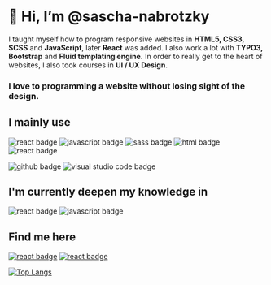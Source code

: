 # 👋 Hi, I’m @sascha-nabrotzky
I taught myself how to program responsive websites in **HTML5, CSS3, SCSS** and **JavaScript**, later **React** was added. I also work a lot with **TYPO3, Bootstrap** and **Fluid templating engine.** In order to really get to the heart of websites, I also took courses in **UI / UX Design**.

### I love to programming a website without losing sight of the design.

## I mainly use

<img src="https://img.shields.io/badge/React-61DBFB?&style=for-the-badge&logo=react&logoColor=white" alt="react badge" /> <img src="https://img.shields.io/badge/JavaScript-yellow?&style=for-the-badge&logo=javascript&logoColor=white" alt="javascript badge" /> <img src="https://img.shields.io/badge/SCSS-CD6799?&style=for-the-badge&logo=sass&logoColor=white" alt="sass badge" /> <img src="https://img.shields.io/badge/HTML5-e34c26?&style=for-the-badge&logo=html5&logoColor=white" alt="html badge" /> <img src="https://img.shields.io/badge/CSS3-264de4?&style=for-the-badge&logo=css3&logoColor=white" alt="react badge" /> 

<img src="https://img.shields.io/badge/GitHub-211F1F?&style=for-the-badge&logo=github&logoColor=white" alt="github badge" /> <img src="https://img.shields.io/badge/Visual Studio Code-blue?&style=for-the-badge&logo=visual-studio-code&logoColor=white" alt="visual studio code badge" />

## I'm currently deepen my knowledge in

<img src="https://img.shields.io/badge/React-61DBFB?&style=for-the-badge&logo=react&logoColor=white" alt="react badge" /> <img src="https://img.shields.io/badge/JavaScript-yellow?&style=for-the-badge&logo=javascript&logoColor=white" alt="javascript badge" />


## Find me here

[<img src="https://img.shields.io/badge/Twitter-blue?&style=for-the-badge&logo=twitter&logoColor=white" alt="react badge" />](https://twitter.com/Arrow_Function0) [<img src="https://img.shields.io/badge/Website-blue?&style=for-the-badge&logo=website&logoColor=white" alt="react badge" />](https://sascha-nabrotzky.github.io/)


[![Top Langs](https://github-readme-stats.vercel.app/api/top-langs/?username=sascha-nabrotzky&layout=compact)](https://github.com/sascha-nabrotzky/github-readme-stats)
<!---
sascha-nabrotzky/sascha-nabrotzky is a ✨ special ✨ repository because its `README.md` (this file) appears on your GitHub profile.
You can click the Preview link to take a look at your changes.
--->
